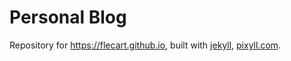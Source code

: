 # Personal Blog

Repository for https://flecart.github.io, built with [jekyll](https://jekyllrb.com/), [pixyll.com](http://www.pixyll.com).